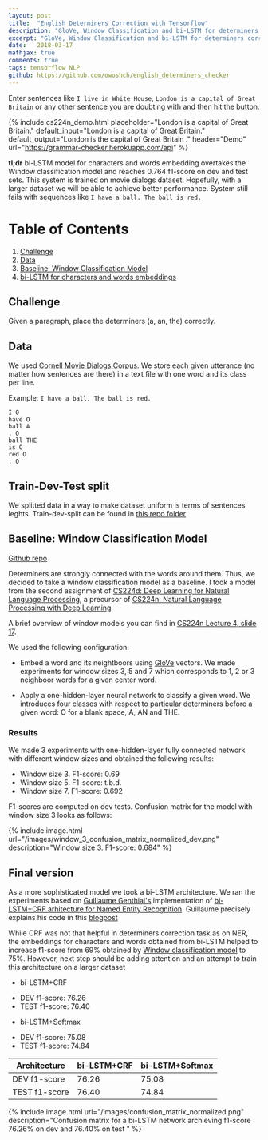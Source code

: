 ```yaml
---
layout: post
title:  "English Determiners Correction with Tensorflow"
description: "GloVe, Window Classification and bi-LSTM for determiners correction"
excerpt: "GloVe, Window Classification and bi-LSTM for determiners correction"
date:   2018-03-17
mathjax: true
comments: true
tags: tensorflow NLP
github: https://github.com/owoshch/english_determiners_checker
---
```




Enter sentences like `I live in White House`, `London is a capital of Great Britain` or any other sentence you are doubting with and then hit the button.

{% include cs224n_demo.html
    placeholder="London is a capital of Great Britain."
    default_input="London is a capital of Great Britain."
    default_output="London is the capital of Great Britain ."
    header="Demo"
    url="https://grammar-checker.herokuapp.com/api"
%}

**tl;dr** bi-LSTM model for characters and words embedding overtakes the Window classification model and reaches 0.764 f1-score on dev and test sets. This system is trained on movie dialogs dataset. Hopefully, with a larger dataset we will be able to achieve better performance. System still fails with sequences like `I have a ball. The ball is red.`



# Table of Contents
1. [Challenge](#challenge)
2. [Data](#data)
3. [Baseline: Window Classification Model](#baseline)
4. [bi-LSTM for characters and words embeddings](#bi-lstm)

<a name="challenge"></a>
## Challenge 

Given a paragraph, place the determiners (a, an, the) correctly.

<a name="data"></a>
## Data

We used [Cornell Movie Dialogs Corpus](http://www.cs.cornell.edu/~cristian/Cornell_Movie-Dialogs_Corpus.html). We store each given utterance (no matter how sentences are there) in a text file with one word and its class per line. 

Example: `I have a ball. The ball is red.`

```
I O
have O
ball A
. O
ball THE
is O
red O
. O
```

## Train-Dev-Test split

We splitted data in a way to make dataset uniform is terms of sentences leghts. Train-dev-split can be found in [this repo folder](https://github.com/owoshch/english_determiners_checker/tree/master/data/det)



<a name="baseline"></a>
## Baseline: Window Classification Model 

[Github repo](https://github.com/owoshch/english_determiners_checker)

Determiners are strongly connected with the words around them. Thus, we decided to take a window classification model as a baseline. I took a model from the second assignment of [CS224d: Deep Learning for Natural Language Processing](http://cs224d.stanford.edu/), a precursor of [CS224n: Natural Language Processing with Deep Learning](http://web.stanford.edu/class/cs224n/syllabus.html)

A brief overview of window models you can find in [CS224n Lecture 4, slide 17](http://web.stanford.edu/class/cs224n/lectures/lecture4.pdf).

We used the following configuration:

* Embed a word and its neightboors using [GloVe](https://nlp.stanford.edu/projects/glove/) vectors. We made experiments for window sizes 3, 5 and 7 which corresponds to 1, 2 or 3 neighboor words for a given center word. 

* Apply a one-hidden-layer neural network to classify a given word. We introduces four classes with respect to particular determiners before a given word: O for a blank space, A, AN and THE.

### Results

We made 3 experiments with one-hidden-layer fully connected network with different window sizes and obtained the following results:

* Window size 3. F1-score: 0.69
* Window size 5. F1-score: t.b.d.
* Window size 7. F1-score: 0.692

F1-scores are computed on dev tests. Confusion matrix for the model with window size 3 looks as follows:


{% include image.html url="/images/window_3_confusion_matrix_normalized_dev.png"
description="Window size 3. F1-score: 0.684" %}


<a name="bi-lstm"></a>
## Final version 

As a more sophisticated model we took a bi-LSTM architecture. We ran the experiments based on [Guillaume Genthial's](https://github.com/guillaumegenthial) implementation of [bi-LSTM+CRF arhitecture for Named Entity Recognition](https://github.com/guillaumegenthial/sequence_tagging). Guillaume precisely explains his code in this [blogpost](https://guillaumegenthial.github.io/sequence-tagging-with-tensorflow.html)


While CRF was not that helpful in determiners correction task as on NER, the embeddings for characters and words obtained from bi-LSTM
helped to increase f1-score from 69% obtained by [Window classification model](https://github.com/owoshch/english_determiners_checker) to 75%. However, next step should be adding attention and an attempt to train this architecture on a larger dataset

* bi-LSTM+CRF
- DEV f1-score: 76.26 
- TEST f1-score: 76.40

* bi-LSTM+Softmax
- DEV f1-score: 75.08 
- TEST f1-score: 74.84


Architecture  | bi-LSTM+CRF | bi-LSTM+Softmax |
--------------|-------------|-----------------|
DEV f1-score  | 76.26       | 75.08           | 
TEST f1-score | 76.40       | 74.84           | 

{% include image.html url="/images/confusion_matrix_normalized.png"
description="Confusion matrix for a bi-LSTM network archieving  f1-score 76.26% on dev and 76.40% on test " %}


